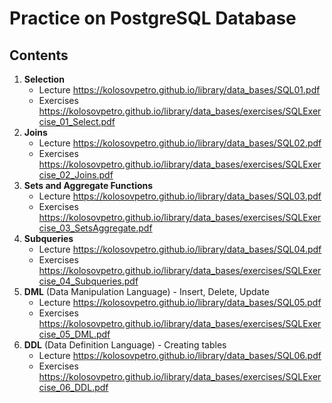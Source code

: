 Practice on PostgreSQL Database
===============================

Contents
--------
1. **Selection**
   * Lecture https://kolosovpetro.github.io/library/data_bases/SQL01.pdf
   * Exercises https://kolosovpetro.github.io/library/data_bases/exercises/SQLExercise_01_Select.pdf
1. **Joins**
   * Lecture https://kolosovpetro.github.io/library/data_bases/SQL02.pdf
   * Exercises https://kolosovpetro.github.io/library/data_bases/exercises/SQLExercise_02_Joins.pdf
1. **Sets and Aggregate Functions**
   * Lecture https://kolosovpetro.github.io/library/data_bases/SQL03.pdf
   * Exercises https://kolosovpetro.github.io/library/data_bases/exercises/SQLExercise_03_SetsAggregate.pdf
1. **Subqueries**
   * Lecture https://kolosovpetro.github.io/library/data_bases/SQL04.pdf
   * Exercises https://kolosovpetro.github.io/library/data_bases/exercises/SQLExercise_04_Subqueries.pdf
1. **DML** (Data Manipulation Language) - Insert, Delete, Update
   * Lecture https://kolosovpetro.github.io/library/data_bases/SQL05.pdf
   * Exercises https://kolosovpetro.github.io/library/data_bases/exercises/SQLExercise_05_DML.pdf
1. **DDL** (Data Definition Language) - Creating tables
   * Lecture https://kolosovpetro.github.io/library/data_bases/SQL06.pdf
   * Exercises https://kolosovpetro.github.io/library/data_bases/exercises/SQLExercise_06_DDL.pdf